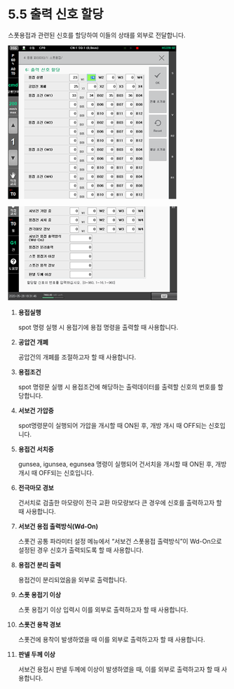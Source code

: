 # 5.5 출력 신호 할당

스폿용접과 관련된 신호를 할당하여 이들의 상태를 외부로 전달합니다.

![](<../.gitbook/assets/image (45).png>)

![](<../.gitbook/assets/image (72).png>)

1.  **용접실행**

    spot 명령 실행 시 용접기에 용접 명령을 출력할 때 사용합니다.
2.  **공압건 개폐**

    공압건의 개폐를 조절하고자 할 때 사용합니다.
3.  **용접조건**

    spot 명령문 실행 시 용접조건에 해당하는 출력데이터를 출력할 신호의 번호를 할당합니다.
4.  **서보건 가압중**

    spot명령문이 실행되어 가압을 개시할 때 ON된 후, 개방 개시 때 OFF되는 신호입니다.
5.  **용접건 서치중**

    gunsea, igunsea, egunsea 명령이 실행되어 건서치을 개시할 때 ON된 후, 개방 개시 때 OFF되는 신호입니다.
6.  **전극마모 경보**

    건서치로 검출한 마모량이 전극 교환 마모량보다 큰 경우에 신호를 출력하고자 할 때 사용합니다.
7.  **서보건 용접 출력방식(Wd-On)**

    스폿건 공통 파라미터 설정 메뉴에서 “서보건 스폿용접 출력방식”이 Wd-On으로 설정된 경우 신호가 출력되도록 할 때 사용합니다.
8.  **용접건 분리 출력**

    용접건이 분리되었음을 외부로 출력합니다.
9.  **스폿 용접기 이상**

    스폿 용접기 이상 입력시 이를 외부로 출력하고자 할 때 사용합니다.
10. **스폿건 용착 경보**

    스폿건에 용착이 발생하였을 때 이를 외부로 출력하고자 할 때 사용합니다.
11. **판넬 두께 이상**

    서보건 용접시 판넬 두께에 이상이 발생하였을 때, 이를 외부로 출력하고자 할 때 사용합니다.
